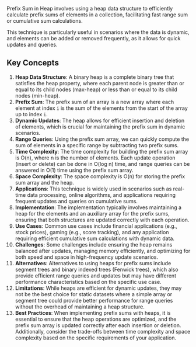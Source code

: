 Prefix Sum in Heap involves using a heap data structure to efficiently calculate prefix sums of elements in a collection, facilitating fast range sum or cumulative sum calculations.

This technique is particularly useful in scenarios where the data is dynamic, and elements can be added or removed frequently, as it allows for quick updates and queries.
## Key Concepts
1. **Heap Data Structure**: A binary heap is a complete binary tree that satisfies the heap property, where each parent node is greater than or equal to its child nodes (max-heap) or less than or equal to its child nodes (min-heap).
2. **Prefix Sum**: The prefix sum of an array is a new array where each element at index `i` is the sum of the elements from the start of the array up to index `i`.
3. **Dynamic Updates**: The heap allows for efficient insertion and deletion of elements, which is crucial for maintaining the prefix sum in dynamic scenarios.
4. **Range Queries**: Using the prefix sum array, we can quickly compute the sum of elements in a specific range by subtracting two prefix sums.
5. **Time Complexity**: The time complexity for building the prefix sum array is O(n), where n is the number of elements. Each update operation (insert or delete) can be done in O(log n) time, and range queries can be answered in O(1) time using the prefix sum array.
6. **Space Complexity**: The space complexity is O(n) for storing the prefix sum array and the heap.
7. **Applications**: This technique is widely used in scenarios such as real-time data processing, online algorithms, and applications requiring frequent updates and queries on cumulative sums.
8. **Implementation**: The implementation typically involves maintaining a heap for the elements and an auxiliary array for the prefix sums, ensuring that both structures are updated correctly with each operation.
9. **Use Cases**: Common use cases include financial applications (e.g., stock prices), gaming (e.g., score tracking), and any application requiring efficient cumulative sum calculations with dynamic data.
10. **Challenges**: Some challenges include ensuring the heap remains balanced after updates, managing memory efficiently, and optimizing for both speed and space in high-frequency update scenarios.
11. **Alternatives**: Alternatives to using heaps for prefix sums include segment trees and binary indexed trees (Fenwick trees), which also provide efficient range queries and updates but may have different performance characteristics based on the specific use case.
12. **Limitations**: While heaps are efficient for dynamic updates, they may not be the best choice for static datasets where a simple array or segment tree could provide better performance for range queries without the overhead of maintaining a heap structure.
13. **Best Practices**: When implementing prefix sums with heaps, it is essential to ensure that the heap operations are optimized, and the prefix sum array is updated correctly after each insertion or deletion. Additionally, consider the trade-offs between time complexity and space complexity based on the specific requirements of your application.